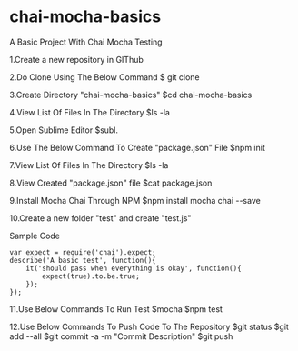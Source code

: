 # chai-mocha-basics
A Basic Project With Chai Mocha Testing


1.Create a new repository in GIThub

2.Do Clone Using The Below Command
  $ git clone <git SSH>

3.Create Directory "chai-mocha-basics"
  $cd chai-mocha-basics

4.View List Of Files In The Directory
  $ls -la

5.Open Sublime Editor
  $subl.

6.Use The Below Command To Create "package.json" File
  $npm init

7.View List Of Files In The Directory
  $ls -la

8.View Created "package.json" file
  $cat package.json

9.Install Mocha Chai Through NPM
  $npm install mocha chai --save


10.Create a new folder "test" and create "test.js"

  Sample Code
  
  	var expect = require('chai').expect;
  	describe('A basic test', function(){
  		it('should pass when everything is okay', function(){
  			expect(true).to.be.true;
  		});
  	});

11.Use Below Commands To Run Test
  $mocha
  $npm test

12.Use Below Commands To Push Code To The Repository
  $git status
  $git add --all
  $git commit -a -m "Commit Description"
  $git push

